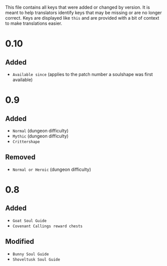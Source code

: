 This file contains all keys that were added or changed by version. It is meant to help translators
identify keys that may be missing or are no longer correct. Keys are displayed like `this` and 
are provided with a bit of context to make translations easier.

# 0.10

## Added

* `Available since` (applies to the patch number a soulshape was first available)

# 0.9

## Added

* `Normal` (dungeon difficulty)
* `Mythic` (dungeon difficulty)
* `Crittershape`

## Removed

* `Normal or Heroic` (dungeon difficulty)

# 0.8

## Added 

* `Goat Soul Guide`
* `Covenant Callings reward chests`

## Modified

* `Bunny Soul Guide`
* `Shoveltusk Soul Guide`
